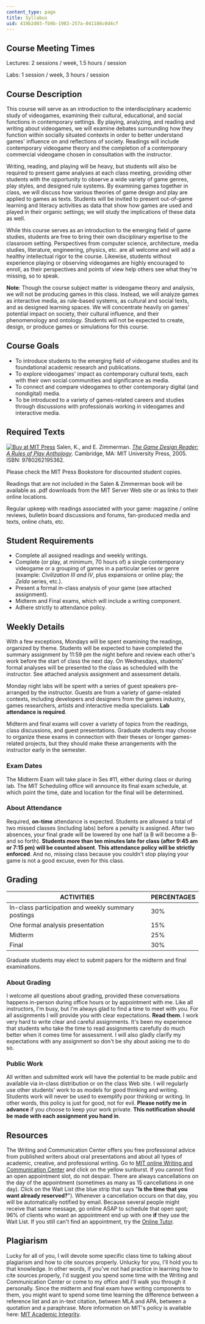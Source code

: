 ```yaml
---
content_type: page
title: Syllabus
uid: 419b2d03-fb9b-1983-257a-041186c0d4cf
---
```


Course Meeting Times
--------------------

Lectures: 2 sessions / week, 1.5 hours / session

Labs: 1 session / week, 3 hours / session

Course Description
------------------

This course will serve as an introduction to the interdisciplinary academic study of videogames, examining their cultural, educational, and social functions in contemporary settings. By playing, analyzing, and reading and writing about videogames, we will examine debates surrounding how they function within socially situated contexts in order to better understand games' influence on and reflections of society. Readings will include contemporary videogame theory and the completion of a contemporary commercial videogame chosen in consultation with the instructor.

Writing, reading, and playing will be heavy, but students will also be required to present game analyses at each class meeting, providing other students with the opportunity to observe a wide variety of game genres, play styles, and designed rule systems. By examining games together in class, we will discuss how various theories of game design and play are applied to games as texts. Students will be invited to present out-of-game learning and literacy activities as data that show how games are used and played in their organic settings; we will study the implications of these data as well.

While this course serves as an introduction to the emerging field of game studies, students are free to bring their own disciplinary expertise to the classroom setting. Perspectives from computer science, architecture, media studies, literature, engineering, physics, etc. are all welcome and will add a healthy intellectual rigor to the course. Likewise, students without experience playing or observing videogames are highly encouraged to enroll, as their perspectives and points of view help others see what they're missing, so to speak.

**Note**: Though the course subject matter is videogame theory and analysis, we will not be producing games in this class. Instead, we will analyze games as interactive media, as rule-based systems, as cultural and social texts, and as designed learning spaces. We will concentrate heavily on games' potential impact on society, their cultural influence, and their phenomenology and ontology. Students will not be expected to create, design, or produce games or simulations for this course.

Course Goals
------------

*   To introduce students to the emerging field of videogame studies and its foundational academic research and publications.
*   To explore videogames' impact as contemporary cultural texts, each with their own social communities and significance as media.
*   To connect and compare videogames to other contemporary digital (and nondigital) media.
*   To be introduced to a variety of games-related careers and studies through discussions with professionals working in videogames and interactive media.

Required Texts
--------------

[![Buy at MIT Press](/images/mp_logo.gif)](https://mitpress.mit.edu/9780262195362) Salen, K., and E. Zimmerman. [_The Game Design Reader: A Rules of Play Anthology_](https://mitpress.mit.edu/9780262195362). Cambridge, MA: MIT University Press, 2005. ISBN: 9780262195362.

Please check the MIT Press Bookstore for discounted student copies.

Readings that are not included in the Salen & Zimmerman book will be available as .pdf downloads from the MIT Server Web site or as links to their online locations.

Regular upkeep with readings associated with your game: magazine / online reviews, bulletin board discussions and forums, fan-produced media and texts, online chats, etc.

Student Requirements
--------------------

*   Complete all assigned readings and weekly writings.
*   Complete (or play, at minimum, 70 hours of) a single contemporary videogame or a grouping of games in a particular series or genre (example: _Civilization III and IV_, plus expansions or online play; the _Zelda_ series, etc.).
*   Present a formal in-class analysis of your game (see attached assignment).
*   Midterm and Final exams, which will include a writing component.
*   Adhere strictly to attendance policy.

Weekly Details
--------------

With a few exceptions, Mondays will be spent examining the readings, organized by theme. Students will be expected to have completed the summary assignment by 11:59 pm the night before and review each other's work before the start of class the next day. On Wednesdays, students' formal analyses will be presented to the class as scheduled with the instructor. See attached analysis assignment and assessment details.

Monday night labs will be spent with a series of guest speakers pre-arranged by the instructor. Guests are from a variety of game-related contexts, including developers and designers from the games industry, games researchers, artists and interactive media specialists. **Lab attendance is required**.

Midterm and final exams will cover a variety of topics from the readings, class discussions, and guest presentations. Graduate students may choose to organize these exams in connection with their theses or longer games-related projects, but they should make these arrangements with the instructor early in the semester.

### Exam Dates

The Midterm Exam will take place in Ses #11, either during class or during lab. The MIT Scheduling office will announce its final exam schedule, at which point the time, date and location for the final will be determined.

### About Attendance

Required, **on-time** attendance is expected. Students are allowed a total of two missed classes (including labs) before a penalty is assigned. After two absences, your final grade will be lowered by one half (a B will become a B- and so forth). **Students more than ten minutes late for class (after 9:45 am or 7:15 pm) will be counted absent**. **This attendance policy will be strictly enforced**. And no, missing class because you couldn't stop playing your game is not a good excuse, even for this class.

Grading
-------

| ACTIVITIES | PERCENTAGES |
| --- | --- |
| In-class participation and weekly summary postings | 30% |
| One formal analysis presentation | 15% |
| Midterm | 25% |
| Final | 30% 

Graduate students may elect to submit papers for the midterm and final examinations.

### About Grading

I welcome all questions about grading, provided these conversations happens in-person during office hours or by appointment with me. Like all instructors, I'm busy, but I'm always glad to find a time to meet with you. For all assignments I will provide you with clear expectations. **Read them**. I work very hard to write clear and careful assignments. It's been my experience that students who take the time to read assignments carefully do much better when it comes time for assessment. I will also gladly clarify my expectations with any assignment so don't be shy about asking me to do so.

### Public Work

All written and submitted work will have the potential to be made public and available via in-class distribution or on the class Web site. I will regularly use other students' work to as models for good thinking and writing. Students work will never be used to exemplify poor thinking or writing. In other words, this policy is just for good, not for evil. **Please notify me in advance** if you choose to keep your work private. **This notification should be made with each assignment you hand in**.

Resources
---------

The Writing and Communication Center offers you free professional advice from published writers about oral presentations and about all types of academic, creative, and professional writing. Go to [MIT online Writing and Communication Center](http://web.mit.edu/writing) and click on the yellow sunburst. If you cannot find an open appointment slot, do not despair. There are always cancellations on the day of the appointment (sometimes as many as 15 cancellations in one day). Click on the Wait List (the blue strip that says "**Is the time that you want already reserved?**"). Whenever a cancellation occurs on that day, you will be automatically notified by email. Because several people might receive that same message, go online ASAP to schedule that open spot; 96% of clients who want an appointment end up with one **if** they use the Wait List. If you still can't find an appointment, try the [Online Tutor](http://web.mit.edu/writing/Center/onlinetutor.html).

Plagiarism
----------

Lucky for all of you, I will devote some specific class time to talking about plagiarism and how to cite sources properly. Unlucky for you, I'll hold you to that knowledge. In other words, if you've not had practice in learning how to cite sources properly, I'd suggest you spend some time with the Writing and Communication Center or come to my office and I'll walk you through it personally. Since the midterm and final exam have writing components to them, you might want to spend some time learning the difference between a reference list and an in-text citation, between MLA and APA, between a quotation and a paraphrase. More information on MIT's policy is available here: [MIT Academic Integrity](http://web.mit.edu/academicintegrity/).